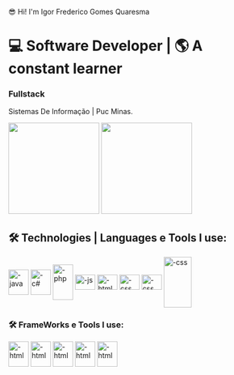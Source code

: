😎 Hi! I'm
Igor Frederico Gomes Quaresma 

# 💻 Software Developer | 🌎 A constant learner
### Fullstack


Sistemas De Informação | Puc Minas.



<div>
   <img height="180em" src="https://github-readme-stats.vercel.app/api?username=ign7&show_icons=true&theme=tokyonight"/>
   <img height="180em" src="https://github-readme-stats.vercel.app/api/top-langs/?username=ign7&layout=compact&theme=tokyonight"/>
</div>


## 🛠️ Technologies | Languages e Tools I use:

<div>
<img align="center" alt="-java" height="50" width="40" src="https://cdn.jsdelivr.net/gh/devicons/devicon/icons/java/java-original.svg"/>
<img align="center" alt="-c#" height="50" width="40" src="https://cdn.jsdelivr.net/gh/devicons/devicon/icons/csharp/csharp-original.svg"/>
<img align="center" alt="-php" height="70" width="40" src="https://cdn.jsdelivr.net/gh/devicons/devicon/icons/php/php-plain.svg"/>
<img align="center" alt="-js" height="30" width="40" src="https://cdn.jsdelivr.net/gh/devicons/devicon/icons/javascript/javascript-original.svg"/>
<img align="center" alt="-html" height="30" width="40" src="https://cdn.jsdelivr.net/gh/devicons/devicon/icons/html5/html5-original.svg"/>
<img align="center" alt="-css" height="30" width="40" src="https://cdn.jsdelivr.net/gh/devicons/devicon/icons/css3/css3-original.svg"/>
<img align="center" alt="-css" height="30" width="40" src="https://cdn.jsdelivr.net/gh/devicons/devicon/icons/git/git-original.svg" />
<img align="center" alt="-css" height="100" width="55" src="https://cdn.jsdelivr.net/gh/devicons/devicon/icons/mysql/mysql-original-wordmark.svg" />
          
          

</div>

### 🛠️ FrameWorks e Tools I use:

<div>
<img  align="center" alt="-html" height="50" width="40" src="https://cdn.jsdelivr.net/gh/devicons/devicon/icons/spring/spring-original-wordmark.svg" />
<img  align="center" alt="-html" height="50" width="40"  src="https://cdn.jsdelivr.net/gh/devicons/devicon/icons/dotnetcore/dotnetcore-original.svg" /> 
<img  align="center" alt="-html" height="50" width="40" src="https://cdn.jsdelivr.net/gh/devicons/devicon/icons/react/react-original-wordmark.svg" />          
<img align="center" alt="-html" height="50" width="40" src="https://cdn.jsdelivr.net/gh/devicons/devicon/icons/bootstrap/bootstrap-original.svg" />
<img  align="center" alt="-html" height="50" width="40" src="https://cdn.jsdelivr.net/gh/devicons/devicon/icons/jquery/jquery-original-wordmark.svg" />
                    
</div>














